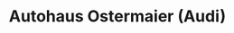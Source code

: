 ---
title: "Autohaus Ostermaier (Audi)"
url: /straubing/autohaus-ostermaier-audi/
shop: Autohaus
---